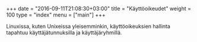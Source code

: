 +++
date = "2016-09-11T21:08:30+03:00"
title = "Käyttöoikeudet"
weight = 100
type = "index"
menu = ["main"]
+++

Linuxissa, kuten Unixeissa yleisemminkin, käyttöoikeuksien hallinta tapahtuu
käyttäjätunnuksilla ja käyttäjäryhmillä.

